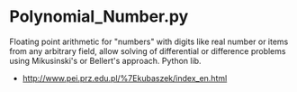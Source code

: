 # Polynomial_Number.py
Floating point arithmetic for "numbers" with digits like real number or items from any arbitrary field, allow solving of differential or difference problems using Mikusinski's or Bellert's approach. Python lib. 
* http://www.pei.prz.edu.pl/%7Ekubaszek/index_en.html
